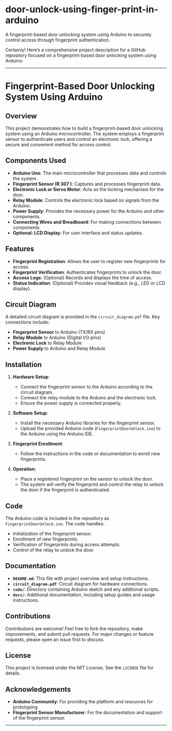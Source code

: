 # door-unlock-using-finger-print-in-arduino
A fingerprint-based door unlocking system using Arduino to securely control access through fingerprint authentication.

Certainly! Here’s a comprehensive project description for a GitHub repository focused on a fingerprint-based door unlocking system using Arduino:

---

# Fingerprint-Based Door Unlocking System Using Arduino

## Overview

This project demonstrates how to build a fingerprint-based door unlocking system using an Arduino microcontroller. The system employs a fingerprint sensor to authenticate users and control an electronic lock, offering a secure and convenient method for access control.

## Components Used

- **Arduino Uno**: The main microcontroller that processes data and controls the system.
- **Fingerprint Sensor (R 307 )**: Captures and processes fingerprint data.
- **Electronic Lock or Servo Motor**: Acts as the locking mechanism for the door.
- **Relay Module**: Controls the electronic lock based on signals from the Arduino.
- **Power Supply**: Provides the necessary power for the Arduino and other components.
- **Connecting Wires and Breadboard**: For making connections between components.
- **Optional: LCD Display**: For user interface and status updates.

## Features

- **Fingerprint Registration**: Allows the user to register new fingerprints for access.
- **Fingerprint Verification**: Authenticates fingerprints to unlock the door.
- **Access Logs**: (Optional) Records and displays the time of access.
- **Status Indication**: (Optional) Provides visual feedback (e.g., LED or LCD display).

## Circuit Diagram

A detailed circuit diagram is provided in the `circuit_diagram.pdf` file. Key connections include:
- **Fingerprint Sensor** to Arduino (TX/RX pins)
- **Relay Module** to Arduino (Digital I/O pins)
- **Electronic Lock** to Relay Module
- **Power Supply** to Arduino and Relay Module

## Installation

1. **Hardware Setup**:
   - Connect the fingerprint sensor to the Arduino according to the circuit diagram.
   - Connect the relay module to the Arduino and the electronic lock.
   - Ensure the power supply is connected properly.

2. **Software Setup**:
   - Install the necessary Arduino libraries for the fingerprint sensor.
   - Upload the provided Arduino code (`FingerprintDoorUnlock.ino`) to the Arduino using the Arduino IDE.

3. **Fingerprint Enrollment**:
   - Follow the instructions in the code or documentation to enroll new fingerprints.

4. **Operation**:
   - Place a registered fingerprint on the sensor to unlock the door.
   - The system will verify the fingerprint and control the relay to unlock the door if the fingerprint is authenticated.

## Code

The Arduino code is included in the repository as `FingerprintDoorUnlock.ino`. The code handles:
- Initialization of the fingerprint sensor.
- Enrollment of new fingerprints.
- Verification of fingerprints during access attempts.
- Control of the relay to unlock the door.

## Documentation

- **`README.md`**: This file with project overview and setup instructions.
- **`circuit_diagram.pdf`**: Circuit diagram for hardware connections.
- **`code/`**: Directory containing Arduino sketch and any additional scripts.
- **`docs/`**: Additional documentation, including setup guides and usage instructions.

## Contributions

Contributions are welcome! Feel free to fork the repository, make improvements, and submit pull requests. For major changes or feature requests, please open an issue first to discuss.

## License

This project is licensed under the MIT License. See the `LICENSE` file for details.

## Acknowledgements

- **Arduino Community**: For providing the platform and resources for prototyping.
- **Fingerprint Sensor Manufacturer**: For the documentation and support of the fingerprint sensor.

---
